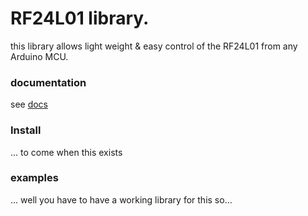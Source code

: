# RF24L01 library.
this library allows light weight & easy control of the RF24L01 from any Arduino MCU.
### documentation
see [docs](https://canadiancommander.github.io/RF24L01/)
### Install
... to come when this exists
### examples
... well you have to have a working library for this so...
